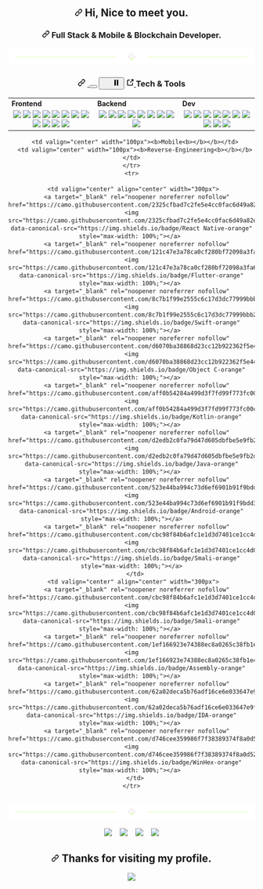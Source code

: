 <article class="markdown-body entry-content container-lg f5" itemprop="text"><h1 align="center" dir="auto"><a id="user-content---hi-nice-to-meet-you" class="anchor" aria-hidden="true" tabindex="-1" href="#--hi-nice-to-meet-you"><svg class="octicon octicon-link" viewBox="0 0 16 16" version="1.1" width="16" height="16" aria-hidden="true"><path d="m7.775 3.275 1.25-1.25a3.5 3.5 0 1 1 4.95 4.95l-2.5 2.5a3.5 3.5 0 0 1-4.95 0 .751.751 0 0 1 .018-1.042.751.751 0 0 1 1.042-.018 1.998 1.998 0 0 0 2.83 0l2.5-2.5a2.002 2.002 0 0 0-2.83-2.83l-1.25 1.25a.751.751 0 0 1-1.042-.018.751.751 0 0 1-.018-1.042Zm-4.69 9.64a1.998 1.998 0 0 0 2.83 0l1.25-1.25a.751.751 0 0 1 1.042.018.751.751 0 0 1 .018 1.042l-1.25 1.25a3.5 3.5 0 1 1-4.95-4.95l2.5-2.5a3.5 3.5 0 0 1 4.95 0 .751.751 0 0 1-.018 1.042.751.751 0 0 1-1.042.018 1.998 1.998 0 0 0-2.83 0l-2.5 2.5a1.998 1.998 0 0 0 0 2.83Z"></path></svg></a>
  Hi, Nice to meet you.
</h1>
<h3 align="center" dir="auto"><a id="user-content---full-stack--mobile--blockchain-developer" class="anchor" aria-hidden="true" tabindex="-1" href="#--full-stack--mobile--blockchain-developer"><svg class="octicon octicon-link" viewBox="0 0 16 16" version="1.1" width="16" height="16" aria-hidden="true"><path d="m7.775 3.275 1.25-1.25a3.5 3.5 0 1 1 4.95 4.95l-2.5 2.5a3.5 3.5 0 0 1-4.95 0 .751.751 0 0 1 .018-1.042.751.751 0 0 1 1.042-.018 1.998 1.998 0 0 0 2.83 0l2.5-2.5a2.002 2.002 0 0 0-2.83-2.83l-1.25 1.25a.751.751 0 0 1-1.042-.018.751.751 0 0 1-.018-1.042Zm-4.69 9.64a1.998 1.998 0 0 0 2.83 0l1.25-1.25a.751.751 0 0 1 1.042.018.751.751 0 0 1 .018 1.042l-1.25 1.25a3.5 3.5 0 1 1-4.95-4.95l2.5-2.5a3.5 3.5 0 0 1 4.95 0 .751.751 0 0 1-.018 1.042.751.751 0 0 1-1.042.018 1.998 1.998 0 0 0-2.83 0l-2.5 2.5a1.998 1.998 0 0 0 0 2.83Z"></path></svg></a>
  Full Stack &amp; Mobile &amp; Blockchain Developer.
</h3>
<div align="center" dir="auto">
  <a target="_blank" rel="noopener noreferrer" href="https://github.com/SacredShiner/SacredShiner/blob/main/divider1.png"><img src="https://github.com/SacredShiner/SacredShiner/raw/main/divider1.png" alt="divider" style="max-width: 100%;"></a>
</div> 
<h3 align="center" dir="auto"><a id="user-content--tech--tools" class="anchor" aria-hidden="true" tabindex="-1" href="#-tech--tools"><svg class="octicon octicon-link" viewBox="0 0 16 16" version="1.1" width="16" height="16" aria-hidden="true"><path d="m7.775 3.275 1.25-1.25a3.5 3.5 0 1 1 4.95 4.95l-2.5 2.5a3.5 3.5 0 0 1-4.95 0 .751.751 0 0 1 .018-1.042.751.751 0 0 1 1.042-.018 1.998 1.998 0 0 0 2.83 0l2.5-2.5a2.002 2.002 0 0 0-2.83-2.83l-1.25 1.25a.751.751 0 0 1-1.042-.018.751.751 0 0 1-.018-1.042Zm-4.69 9.64a1.998 1.998 0 0 0 2.83 0l1.25-1.25a.751.751 0 0 1 1.042.018.751.751 0 0 1 .018 1.042l-1.25 1.25a3.5 3.5 0 1 1-4.95-4.95l2.5-2.5a3.5 3.5 0 0 1 4.95 0 .751.751 0 0 1-.018 1.042.751.751 0 0 1-1.042.018 1.998 1.998 0 0 0-2.83 0l-2.5 2.5a1.998 1.998 0 0 0 0 2.83Z"></path></svg></a><animated-image data-catalyst=""><a target="_blank" rel="noopener noreferrer" href="https://github.com/SacredShiner/SacredShiner/blob/main/code.gif" data-target="animated-image.originalLink" hidden=""><img src="https://github.com/SacredShiner/SacredShiner/raw/main/code.gif" height="20" style="max-width: 100%;" data-target="animated-image.originalImage" hidden=""></a>
      <span class="AnimatedImagePlayer" data-target="animated-image.player">
        <a data-target="animated-image.replacedLink" class="AnimatedImagePlayer-images" href="https://github.com/SacredShiner/SacredShiner/blob/main/code.gif" target="_blank">
          <span data-target="animated-image.imageContainer">
            <img data-target="animated-image.replacedImage" alt="" class="AnimatedImagePlayer-animatedImage" src="https://github.com/SacredShiner/SacredShiner/raw/main/code.gif" height="20">
          </span>
        </a>
        <button data-target="animated-image.imageButton" class="AnimatedImagePlayer-images" tabindex="-1"></button>
        <span class="AnimatedImagePlayer-controls" data-target="animated-image.controls">
          <button data-target="animated-image.playButton" class="AnimatedImagePlayer-button">
            <svg aria-hidden="true" focusable="false" class="octicon icon-play" width="16" height="16" viewBox="0 0 16 16" fill="none" xmlns="http://www.w3.org/2000/svg">
              <path d="M4 13.5427V2.45734C4 1.82607 4.69692 1.4435 5.2295 1.78241L13.9394 7.32507C14.4334 7.63943 14.4334 8.36057 13.9394 8.67493L5.2295 14.2176C4.69692 14.5565 4 14.1739 4 13.5427Z">
            </path></svg>
            <svg aria-hidden="true" focusable="false" class="octicon icon-pause" width="16" height="16" viewBox="0 0 16 16" xmlns="http://www.w3.org/2000/svg">
              <rect x="4" y="2" width="3" height="12" rx="1"></rect>
              <rect x="9" y="2" width="3" height="12" rx="1"></rect>
            </svg>
          </button>
          <a data-target="animated-image.openButton" aria-label="Open in new window" class="AnimatedImagePlayer-button" href="https://github.com/SacredShiner/SacredShiner/blob/main/code.gif" target="_blank">
            <svg aria-hidden="true" class="octicon" xmlns="http://www.w3.org/2000/svg" viewBox="0 0 16 16" width="16" height="16">
              <path fill-rule="evenodd" d="M10.604 1h4.146a.25.25 0 01.25.25v4.146a.25.25 0 01-.427.177L13.03 4.03 9.28 7.78a.75.75 0 01-1.06-1.06l3.75-3.75-1.543-1.543A.25.25 0 0110.604 1zM3.75 2A1.75 1.75 0 002 3.75v8.5c0 .966.784 1.75 1.75 1.75h8.5A1.75 1.75 0 0014 12.25v-3.5a.75.75 0 00-1.5 0v3.5a.25.25 0 01-.25.25h-8.5a.25.25 0 01-.25-.25v-8.5a.25.25 0 01.25-.25h3.5a.75.75 0 000-1.5h-3.5z"></path>
            </svg>
          </a>
        </span>
      </span></animated-image> Tech &amp; Tools</h3>
<div align="center" dir="auto"> 
  <table>
    <tbody><tr>
      <td valign="center" width="100px"><b>Frontend<b></b></b></td>
      <td valign="center" width="100px"><b>Backend<b></b></b></td>
      <td valign="center" width="100px"><b>Dev<b></b></b></td>
    </tr>
    <tr>
      <td valign="center" align="center" width="300px">
        <a target="_blank" rel="noopener noreferrer nofollow" href="https://camo.githubusercontent.com/9d3ed63a97b642906ee9889dd95325eda7b8bba94d9c9b2a8addde9e5b32257e/68747470733a2f2f696d672e736869656c64732e696f2f62616467652f48544d4c2d6f72616e6765"><img src="https://camo.githubusercontent.com/9d3ed63a97b642906ee9889dd95325eda7b8bba94d9c9b2a8addde9e5b32257e/68747470733a2f2f696d672e736869656c64732e696f2f62616467652f48544d4c2d6f72616e6765" data-canonical-src="https://img.shields.io/badge/HTML-orange" style="max-width: 100%;"></a> 
        <a target="_blank" rel="noopener noreferrer nofollow" href="https://camo.githubusercontent.com/dca66391460b073846de39ba759ae7c47262ad65a0674e18f777411f4dbf5811/68747470733a2f2f696d672e736869656c64732e696f2f62616467652f4353532d6f72616e6765"><img src="https://camo.githubusercontent.com/dca66391460b073846de39ba759ae7c47262ad65a0674e18f777411f4dbf5811/68747470733a2f2f696d672e736869656c64732e696f2f62616467652f4353532d6f72616e6765" data-canonical-src="https://img.shields.io/badge/CSS-orange" style="max-width: 100%;"></a>
        <a target="_blank" rel="noopener noreferrer nofollow" href="https://camo.githubusercontent.com/153637fdb0f5e03f957fe7a69beea93b065f7b4eb0e0369b212d60abf7629335/68747470733a2f2f696d672e736869656c64732e696f2f62616467652f4a6176615363726970742d6f72616e6765"><img src="https://camo.githubusercontent.com/153637fdb0f5e03f957fe7a69beea93b065f7b4eb0e0369b212d60abf7629335/68747470733a2f2f696d672e736869656c64732e696f2f62616467652f4a6176615363726970742d6f72616e6765" data-canonical-src="https://img.shields.io/badge/JavaScript-orange" style="max-width: 100%;"></a> 
        <a target="_blank" rel="noopener noreferrer nofollow" href="https://camo.githubusercontent.com/5d8ed2facfae00a5fd7d7bfaa281c6fab022b6dbedffc364577f1a19480026c6/68747470733a2f2f696d672e736869656c64732e696f2f62616467652f547970655363726970742d6f72616e6765"><img src="https://camo.githubusercontent.com/5d8ed2facfae00a5fd7d7bfaa281c6fab022b6dbedffc364577f1a19480026c6/68747470733a2f2f696d672e736869656c64732e696f2f62616467652f547970655363726970742d6f72616e6765" data-canonical-src="https://img.shields.io/badge/TypeScript-orange" style="max-width: 100%;"></a>
        <a target="_blank" rel="noopener noreferrer nofollow" href="https://camo.githubusercontent.com/2c090bed0409438e506c65d7860e8a85ecf97eb332e8f3fe94304182fb2a7900/68747470733a2f2f696d672e736869656c64732e696f2f62616467652f52656163742d6f72616e6765"><img src="https://camo.githubusercontent.com/2c090bed0409438e506c65d7860e8a85ecf97eb332e8f3fe94304182fb2a7900/68747470733a2f2f696d672e736869656c64732e696f2f62616467652f52656163742d6f72616e6765" data-canonical-src="https://img.shields.io/badge/React-orange" style="max-width: 100%;"></a> 
        <a target="_blank" rel="noopener noreferrer nofollow" href="https://camo.githubusercontent.com/5f0b9cf617ff02cf47f7d063610dc367bd7e34fe333f29af8c2f513cb160dd92/68747470733a2f2f696d672e736869656c64732e696f2f62616467652f5675652d6f72616e6765"><img src="https://camo.githubusercontent.com/5f0b9cf617ff02cf47f7d063610dc367bd7e34fe333f29af8c2f513cb160dd92/68747470733a2f2f696d672e736869656c64732e696f2f62616467652f5675652d6f72616e6765" data-canonical-src="https://img.shields.io/badge/Vue-orange" style="max-width: 100%;"></a> 
        <a target="_blank" rel="noopener noreferrer nofollow" href="https://camo.githubusercontent.com/5f1874acd80947b125ea629f8ffd2bdda482b732f1eef5122941a20596c9cb33/68747470733a2f2f696d672e736869656c64732e696f2f62616467652f416e67756c61722d6f72616e6765"><img src="https://camo.githubusercontent.com/5f1874acd80947b125ea629f8ffd2bdda482b732f1eef5122941a20596c9cb33/68747470733a2f2f696d672e736869656c64732e696f2f62616467652f416e67756c61722d6f72616e6765" data-canonical-src="https://img.shields.io/badge/Angular-orange" style="max-width: 100%;"></a> 
        <a target="_blank" rel="noopener noreferrer nofollow" href="https://camo.githubusercontent.com/e5d72111ce9629376d8a7860c1853ae721b89a602905104ee433d321f9cd3b04/68747470733a2f2f696d672e736869656c64732e696f2f62616467652f426f6f7473747261702d6f72616e6765"><img src="https://camo.githubusercontent.com/e5d72111ce9629376d8a7860c1853ae721b89a602905104ee433d321f9cd3b04/68747470733a2f2f696d672e736869656c64732e696f2f62616467652f426f6f7473747261702d6f72616e6765" data-canonical-src="https://img.shields.io/badge/Bootstrap-orange" style="max-width: 100%;"></a> 
        <a target="_blank" rel="noopener noreferrer nofollow" href="https://camo.githubusercontent.com/cc07c731c6ad5b81b261d169a5a31bceed4610af02fed6fa1c6b8e28b2116d9b/68747470733a2f2f696d672e736869656c64732e696f2f62616467652f5461696c77696e642d6f72616e6765"><img src="https://camo.githubusercontent.com/cc07c731c6ad5b81b261d169a5a31bceed4610af02fed6fa1c6b8e28b2116d9b/68747470733a2f2f696d672e736869656c64732e696f2f62616467652f5461696c77696e642d6f72616e6765" data-canonical-src="https://img.shields.io/badge/Tailwind-orange" style="max-width: 100%;"></a> 
        <a target="_blank" rel="noopener noreferrer nofollow" href="https://camo.githubusercontent.com/e5350ffb382ccf4ce587ab7562a1fc941f7b64f20b13ee15ab565e4ccf15b5a9/68747470733a2f2f696d672e736869656c64732e696f2f62616467652f4e6578742d6f72616e6765"><img src="https://camo.githubusercontent.com/e5350ffb382ccf4ce587ab7562a1fc941f7b64f20b13ee15ab565e4ccf15b5a9/68747470733a2f2f696d672e736869656c64732e696f2f62616467652f4e6578742d6f72616e6765" data-canonical-src="https://img.shields.io/badge/Next-orange" style="max-width: 100%;"></a> 
        <a target="_blank" rel="noopener noreferrer nofollow" href="https://camo.githubusercontent.com/fa056023ef9c5f68d9056d9e33e72e28f658fb8164ece542f7e7d6862b52f8bc/68747470733a2f2f696d672e736869656c64732e696f2f62616467652f53686f706966792d6f72616e6765"><img src="https://camo.githubusercontent.com/fa056023ef9c5f68d9056d9e33e72e28f658fb8164ece542f7e7d6862b52f8bc/68747470733a2f2f696d672e736869656c64732e696f2f62616467652f53686f706966792d6f72616e6765" data-canonical-src="https://img.shields.io/badge/Shopify-orange" style="max-width: 100%;"></a> 
        <a target="_blank" rel="noopener noreferrer nofollow" href="https://camo.githubusercontent.com/66456fe4ce3a0208c9b7139e49791327ce4d41c2547928651d08c7a298950118/68747470733a2f2f696d672e736869656c64732e696f2f62616467652f43686172742e6a732d6f72616e6765"><img src="https://camo.githubusercontent.com/66456fe4ce3a0208c9b7139e49791327ce4d41c2547928651d08c7a298950118/68747470733a2f2f696d672e736869656c64732e696f2f62616467652f43686172742e6a732d6f72616e6765" data-canonical-src="https://img.shields.io/badge/Chart.js-orange" style="max-width: 100%;"></a>
      </td>      
      <td valign="center" align="center" width="300px">
        <a target="_blank" rel="noopener noreferrer nofollow" href="https://camo.githubusercontent.com/e61f4c26bb98fb5f93a046f51e8dd291f437d310108e721bcf68589ab96c303f/68747470733a2f2f696d672e736869656c64732e696f2f62616467652f507974686f6e2d6f72616e6765"><img src="https://camo.githubusercontent.com/e61f4c26bb98fb5f93a046f51e8dd291f437d310108e721bcf68589ab96c303f/68747470733a2f2f696d672e736869656c64732e696f2f62616467652f507974686f6e2d6f72616e6765" data-canonical-src="https://img.shields.io/badge/Python-orange" style="max-width: 100%;"></a> 
        <a target="_blank" rel="noopener noreferrer nofollow" href="https://camo.githubusercontent.com/2f5861a3ff52f02e37258aba08f8e13e315562c1f74e77236f25ea6c86dea964/68747470733a2f2f696d672e736869656c64732e696f2f62616467652f53656c656e69756d2d6f72616e6765"><img src="https://camo.githubusercontent.com/2f5861a3ff52f02e37258aba08f8e13e315562c1f74e77236f25ea6c86dea964/68747470733a2f2f696d672e736869656c64732e696f2f62616467652f53656c656e69756d2d6f72616e6765" data-canonical-src="https://img.shields.io/badge/Selenium-orange" style="max-width: 100%;"></a>        
        <a target="_blank" rel="noopener noreferrer nofollow" href="https://camo.githubusercontent.com/b6a025dedd00b26e382e5873101955a47ca30d40a959942c848671f222101925/68747470733a2f2f696d672e736869656c64732e696f2f62616467652f527562792d6f72616e6765"><img src="https://camo.githubusercontent.com/b6a025dedd00b26e382e5873101955a47ca30d40a959942c848671f222101925/68747470733a2f2f696d672e736869656c64732e696f2f62616467652f527562792d6f72616e6765" data-canonical-src="https://img.shields.io/badge/Ruby-orange" style="max-width: 100%;"></a> 
        <a target="_blank" rel="noopener noreferrer nofollow" href="https://camo.githubusercontent.com/02198a5296fd1cb04c3c9d2947476ebe4de64d34fdf3e2d008394cd92eeb64a7/68747470733a2f2f696d672e736869656c64732e696f2f62616467652f5261696c732d6f72616e6765"><img src="https://camo.githubusercontent.com/02198a5296fd1cb04c3c9d2947476ebe4de64d34fdf3e2d008394cd92eeb64a7/68747470733a2f2f696d672e736869656c64732e696f2f62616467652f5261696c732d6f72616e6765" data-canonical-src="https://img.shields.io/badge/Rails-orange" style="max-width: 100%;"></a> 
        <a target="_blank" rel="noopener noreferrer nofollow" href="https://camo.githubusercontent.com/bf7e31bc84762803aea7a439a4ed9b9980ebbd8a834f787aba7875bcedcdafab/68747470733a2f2f696d672e736869656c64732e696f2f62616467652f5048502d6f72616e6765"><img src="https://camo.githubusercontent.com/bf7e31bc84762803aea7a439a4ed9b9980ebbd8a834f787aba7875bcedcdafab/68747470733a2f2f696d672e736869656c64732e696f2f62616467652f5048502d6f72616e6765" data-canonical-src="https://img.shields.io/badge/PHP-orange" style="max-width: 100%;"></a> 
        <a target="_blank" rel="noopener noreferrer nofollow" href="https://camo.githubusercontent.com/6f38de0ad801ae27a20e990a756e8a6ea59074fd72d08ffb62ea029ef9bd4562/68747470733a2f2f696d672e736869656c64732e696f2f62616467652f4c61726176656c2d6f72616e6765"><img src="https://camo.githubusercontent.com/6f38de0ad801ae27a20e990a756e8a6ea59074fd72d08ffb62ea029ef9bd4562/68747470733a2f2f696d672e736869656c64732e696f2f62616467652f4c61726176656c2d6f72616e6765" data-canonical-src="https://img.shields.io/badge/Laravel-orange" style="max-width: 100%;"></a> 
        <a target="_blank" rel="noopener noreferrer nofollow" href="https://camo.githubusercontent.com/aba30c11910390feb0b9014910d788bb47e783ad9e13a4c89a0c3ff5ebb23eef/68747470733a2f2f696d672e736869656c64732e696f2f62616467652f4e6f64652e6a732d6f72616e6765"><img src="https://camo.githubusercontent.com/aba30c11910390feb0b9014910d788bb47e783ad9e13a4c89a0c3ff5ebb23eef/68747470733a2f2f696d672e736869656c64732e696f2f62616467652f4e6f64652e6a732d6f72616e6765" data-canonical-src="https://img.shields.io/badge/Node.js-orange" style="max-width: 100%;"></a> 
        <a target="_blank" rel="noopener noreferrer nofollow" href="https://camo.githubusercontent.com/2527ccd6d0efe2a1f2f36e0cf4f6ae8b0ade86993f1066b6740b5f8ae5ccc91e/68747470733a2f2f696d672e736869656c64732e696f2f62616467652f457870726573732d6f72616e6765"><img src="https://camo.githubusercontent.com/2527ccd6d0efe2a1f2f36e0cf4f6ae8b0ade86993f1066b6740b5f8ae5ccc91e/68747470733a2f2f696d672e736869656c64732e696f2f62616467652f457870726573732d6f72616e6765" data-canonical-src="https://img.shields.io/badge/Express-orange" style="max-width: 100%;"></a> 
        <a target="_blank" rel="noopener noreferrer nofollow" href="https://camo.githubusercontent.com/b495edd93e722f0161bafb5f8f5eaf62ae264827e1259a66fe77e12f44d5ee85/68747470733a2f2f696d672e736869656c64732e696f2f62616467652f4e6573742e6a732d6f72616e6765"><img src="https://camo.githubusercontent.com/b495edd93e722f0161bafb5f8f5eaf62ae264827e1259a66fe77e12f44d5ee85/68747470733a2f2f696d672e736869656c64732e696f2f62616467652f4e6573742e6a732d6f72616e6765" data-canonical-src="https://img.shields.io/badge/Nest.js-orange" style="max-width: 100%;"></a> 
      </td>
      <td valign="center" align="center" width="300px">
        <a target="_blank" rel="noopener noreferrer nofollow" href="https://camo.githubusercontent.com/8409b4627a8d0be160d15816cb6b67ecd6d4635d0ff10b7446c9afb0c535d71e/68747470733a2f2f696d672e736869656c64732e696f2f62616467652f4157532d6f72616e6765"><img src="https://camo.githubusercontent.com/8409b4627a8d0be160d15816cb6b67ecd6d4635d0ff10b7446c9afb0c535d71e/68747470733a2f2f696d672e736869656c64732e696f2f62616467652f4157532d6f72616e6765" data-canonical-src="https://img.shields.io/badge/AWS-orange" style="max-width: 100%;"></a> 
        <a target="_blank" rel="noopener noreferrer nofollow" href="https://camo.githubusercontent.com/ced13ba1f4a0e44a76426cfdc2dc59e6730f8ee68a0c4aeb3f2e2939b689c9cd/68747470733a2f2f696d672e736869656c64732e696f2f62616467652f43492f43442d6f72616e6765"><img src="https://camo.githubusercontent.com/ced13ba1f4a0e44a76426cfdc2dc59e6730f8ee68a0c4aeb3f2e2939b689c9cd/68747470733a2f2f696d672e736869656c64732e696f2f62616467652f43492f43442d6f72616e6765" data-canonical-src="https://img.shields.io/badge/CI/CD-orange" style="max-width: 100%;"></a> 
        <a target="_blank" rel="noopener noreferrer nofollow" href="https://camo.githubusercontent.com/09c4d129baee52e5d6f02b39d5ad74bcd9d8f74b55efc92d2fcd50d3a41f4925/68747470733a2f2f696d672e736869656c64732e696f2f62616467652f446f636b65722d6f72616e6765"><img src="https://camo.githubusercontent.com/09c4d129baee52e5d6f02b39d5ad74bcd9d8f74b55efc92d2fcd50d3a41f4925/68747470733a2f2f696d672e736869656c64732e696f2f62616467652f446f636b65722d6f72616e6765" data-canonical-src="https://img.shields.io/badge/Docker-orange" style="max-width: 100%;"></a> 
        <a target="_blank" rel="noopener noreferrer nofollow" href="https://camo.githubusercontent.com/d973a83d96d586be18ad39adce0314565f571ed51831b952ea4b5a889c2f0f00/68747470733a2f2f696d672e736869656c64732e696f2f62616467652f5444442d6f72616e6765"><img src="https://camo.githubusercontent.com/d973a83d96d586be18ad39adce0314565f571ed51831b952ea4b5a889c2f0f00/68747470733a2f2f696d672e736869656c64732e696f2f62616467652f5444442d6f72616e6765" data-canonical-src="https://img.shields.io/badge/TDD-orange" style="max-width: 100%;"></a> 
        <a target="_blank" rel="noopener noreferrer nofollow" href="https://camo.githubusercontent.com/872640e94e61f73c20c26d35f5a7df532e161a04657c917588b0250584c0d636/68747470733a2f2f696d672e736869656c64732e696f2f62616467652f4a6972612d6f72616e6765"><img src="https://camo.githubusercontent.com/872640e94e61f73c20c26d35f5a7df532e161a04657c917588b0250584c0d636/68747470733a2f2f696d672e736869656c64732e696f2f62616467652f4a6972612d6f72616e6765" data-canonical-src="https://img.shields.io/badge/Jira-orange" style="max-width: 100%;"></a> 
        <a target="_blank" rel="noopener noreferrer nofollow" href="https://camo.githubusercontent.com/bcb4fb6a52dc7b9e190c69291bd08d15c63d024329613a576d8137245306a241/68747470733a2f2f696d672e736869656c64732e696f2f62616467652f54657a6f732d6f72616e6765"><img src="https://camo.githubusercontent.com/bcb4fb6a52dc7b9e190c69291bd08d15c63d024329613a576d8137245306a241/68747470733a2f2f696d672e736869656c64732e696f2f62616467652f54657a6f732d6f72616e6765" data-canonical-src="https://img.shields.io/badge/Tezos-orange" style="max-width: 100%;"></a> 
        <a target="_blank" rel="noopener noreferrer nofollow" href="https://camo.githubusercontent.com/23f5588fe52cf651131f77c539d4bbe34e7f28407c82927ff951ce55f5039923/68747470733a2f2f696d672e736869656c64732e696f2f62616467652f4d7953514c2d6f72616e6765"><img src="https://camo.githubusercontent.com/23f5588fe52cf651131f77c539d4bbe34e7f28407c82927ff951ce55f5039923/68747470733a2f2f696d672e736869656c64732e696f2f62616467652f4d7953514c2d6f72616e6765" data-canonical-src="https://img.shields.io/badge/MySQL-orange" style="max-width: 100%;"></a> 
        <a target="_blank" rel="noopener noreferrer nofollow" href="https://camo.githubusercontent.com/861e3a1692d801ada007787fa8fb2d1f940cf4d4c29368b62598ea7f2fe90c3c/68747470733a2f2f696d672e736869656c64732e696f2f62616467652f4e6f53514c2d6f72616e6765"><img src="https://camo.githubusercontent.com/861e3a1692d801ada007787fa8fb2d1f940cf4d4c29368b62598ea7f2fe90c3c/68747470733a2f2f696d672e736869656c64732e696f2f62616467652f4e6f53514c2d6f72616e6765" data-canonical-src="https://img.shields.io/badge/NoSQL-orange" style="max-width: 100%;"></a> 
        <a target="_blank" rel="noopener noreferrer nofollow" href="https://camo.githubusercontent.com/94ea5e26a8bd63f53222bcd5d2aaa75741436a388f4850725d2df1f4490f0436/68747470733a2f2f696d672e736869656c64732e696f2f62616467652f4d6f6e676f44422d6f72616e6765"><img src="https://camo.githubusercontent.com/94ea5e26a8bd63f53222bcd5d2aaa75741436a388f4850725d2df1f4490f0436/68747470733a2f2f696d672e736869656c64732e696f2f62616467652f4d6f6e676f44422d6f72616e6765" data-canonical-src="https://img.shields.io/badge/MongoDB-orange" style="max-width: 100%;"></a> 
        <a target="_blank" rel="noopener noreferrer nofollow" href="https://camo.githubusercontent.com/14e55ee84115825ddbf1c340618fadcfdac715c02b4dce8f199d7b696561d79a/68747470733a2f2f696d672e736869656c64732e696f2f62616467652f506f737467726553514c2d6f72616e6765"><img src="https://camo.githubusercontent.com/14e55ee84115825ddbf1c340618fadcfdac715c02b4dce8f199d7b696561d79a/68747470733a2f2f696d672e736869656c64732e696f2f62616467652f506f737467726553514c2d6f72616e6765" data-canonical-src="https://img.shields.io/badge/PostgreSQL-orange" style="max-width: 100%;"></a> 
      </td>
    </tr>
  </tbody></table>
 <table>
    <tbody><tr>

      <td valign="center" width="100px"><b>Mobile<b></b></b></td>
      <td valign="center" width="100px"><b>Reverse-Engineering<b></b></b></td>
    </tr>
    <tr>

     <td valign="center" align="center" width="300px">
       <a target="_blank" rel="noopener noreferrer nofollow" href="https://camo.githubusercontent.com/2325cfbad7c2fe5e4cc0fac6d49a82e11693fe746b2393a594fe2b61e5a3a0ad/68747470733a2f2f696d672e736869656c64732e696f2f62616467652f5265616374204e61746976652d6f72616e6765"><img src="https://camo.githubusercontent.com/2325cfbad7c2fe5e4cc0fac6d49a82e11693fe746b2393a594fe2b61e5a3a0ad/68747470733a2f2f696d672e736869656c64732e696f2f62616467652f5265616374204e61746976652d6f72616e6765" data-canonical-src="https://img.shields.io/badge/React Native-orange" style="max-width: 100%;"></a> 
       <a target="_blank" rel="noopener noreferrer nofollow" href="https://camo.githubusercontent.com/121c47e3a78ca0cf280bf72098a3fa687b85acdbcb5154f7eb6c2119fe278999/68747470733a2f2f696d672e736869656c64732e696f2f62616467652f466c75747465722d6f72616e6765"><img src="https://camo.githubusercontent.com/121c47e3a78ca0cf280bf72098a3fa687b85acdbcb5154f7eb6c2119fe278999/68747470733a2f2f696d672e736869656c64732e696f2f62616467652f466c75747465722d6f72616e6765" data-canonical-src="https://img.shields.io/badge/Flutter-orange" style="max-width: 100%;"></a> 
       <a target="_blank" rel="noopener noreferrer nofollow" href="https://camo.githubusercontent.com/8c7b1f99e2555c6c17d3dc77999bbb2e71540adb71812a54788c4e5481993fba/68747470733a2f2f696d672e736869656c64732e696f2f62616467652f53776966742d6f72616e6765"><img src="https://camo.githubusercontent.com/8c7b1f99e2555c6c17d3dc77999bbb2e71540adb71812a54788c4e5481993fba/68747470733a2f2f696d672e736869656c64732e696f2f62616467652f53776966742d6f72616e6765" data-canonical-src="https://img.shields.io/badge/Swift-orange" style="max-width: 100%;"></a> 
       <a target="_blank" rel="noopener noreferrer nofollow" href="https://camo.githubusercontent.com/d6070ba38868d23cc12b922362f5e44301e4daff2160ba4ea24fe5549ff77d1e/68747470733a2f2f696d672e736869656c64732e696f2f62616467652f4f626a65637420432d6f72616e6765"><img src="https://camo.githubusercontent.com/d6070ba38868d23cc12b922362f5e44301e4daff2160ba4ea24fe5549ff77d1e/68747470733a2f2f696d672e736869656c64732e696f2f62616467652f4f626a65637420432d6f72616e6765" data-canonical-src="https://img.shields.io/badge/Object C-orange" style="max-width: 100%;"></a> 
       <a target="_blank" rel="noopener noreferrer nofollow" href="https://camo.githubusercontent.com/aff0b54284a499d3f7fd99f773fc00c6d732375c80919460440b567427375773/68747470733a2f2f696d672e736869656c64732e696f2f62616467652f4b6f746c696e2d6f72616e6765"><img src="https://camo.githubusercontent.com/aff0b54284a499d3f7fd99f773fc00c6d732375c80919460440b567427375773/68747470733a2f2f696d672e736869656c64732e696f2f62616467652f4b6f746c696e2d6f72616e6765" data-canonical-src="https://img.shields.io/badge/Kotlin-orange" style="max-width: 100%;"></a> 
       <a target="_blank" rel="noopener noreferrer nofollow" href="https://camo.githubusercontent.com/d2edb2c0fa79d47d605dbfbe5e9fb2ddb16f078fd7d4d99e4f6249ffeef7825b/68747470733a2f2f696d672e736869656c64732e696f2f62616467652f4a6176612d6f72616e6765"><img src="https://camo.githubusercontent.com/d2edb2c0fa79d47d605dbfbe5e9fb2ddb16f078fd7d4d99e4f6249ffeef7825b/68747470733a2f2f696d672e736869656c64732e696f2f62616467652f4a6176612d6f72616e6765" data-canonical-src="https://img.shields.io/badge/Java-orange" style="max-width: 100%;"></a> 
       <a target="_blank" rel="noopener noreferrer nofollow" href="https://camo.githubusercontent.com/523e44ba994c73d6ef6901b91f9bdd316b35eb9ceefb20e7d2922ebe9fe064ad/68747470733a2f2f696d672e736869656c64732e696f2f62616467652f416e64726f69642d6f72616e6765"><img src="https://camo.githubusercontent.com/523e44ba994c73d6ef6901b91f9bdd316b35eb9ceefb20e7d2922ebe9fe064ad/68747470733a2f2f696d672e736869656c64732e696f2f62616467652f416e64726f69642d6f72616e6765" data-canonical-src="https://img.shields.io/badge/Android-orange" style="max-width: 100%;"></a>
       <a target="_blank" rel="noopener noreferrer nofollow" href="https://camo.githubusercontent.com/cbc98f84b6afc1e1d3d7401ce1cc4d013068456cbd12be75a9d34d7500bdcfb0/68747470733a2f2f696d672e736869656c64732e696f2f62616467652f536d616c692d6f72616e6765"><img src="https://camo.githubusercontent.com/cbc98f84b6afc1e1d3d7401ce1cc4d013068456cbd12be75a9d34d7500bdcfb0/68747470733a2f2f696d672e736869656c64732e696f2f62616467652f536d616c692d6f72616e6765" data-canonical-src="https://img.shields.io/badge/Smali-orange" style="max-width: 100%;"></a>
      </td>
     <td valign="center" align="center" width="300px">
       <a target="_blank" rel="noopener noreferrer nofollow" href="https://camo.githubusercontent.com/cbc98f84b6afc1e1d3d7401ce1cc4d013068456cbd12be75a9d34d7500bdcfb0/68747470733a2f2f696d672e736869656c64732e696f2f62616467652f536d616c692d6f72616e6765"><img src="https://camo.githubusercontent.com/cbc98f84b6afc1e1d3d7401ce1cc4d013068456cbd12be75a9d34d7500bdcfb0/68747470733a2f2f696d672e736869656c64732e696f2f62616467652f536d616c692d6f72616e6765" data-canonical-src="https://img.shields.io/badge/Smali-orange" style="max-width: 100%;"></a> 
       <a target="_blank" rel="noopener noreferrer nofollow" href="https://camo.githubusercontent.com/1ef166923e74388ec8a0265c38fb1e41fd252e4a90790d4eb7cf51f2e2daa1e7/68747470733a2f2f696d672e736869656c64732e696f2f62616467652f417373656d626c792d6f72616e6765"><img src="https://camo.githubusercontent.com/1ef166923e74388ec8a0265c38fb1e41fd252e4a90790d4eb7cf51f2e2daa1e7/68747470733a2f2f696d672e736869656c64732e696f2f62616467652f417373656d626c792d6f72616e6765" data-canonical-src="https://img.shields.io/badge/Assembly-orange" style="max-width: 100%;"></a> 
       <a target="_blank" rel="noopener noreferrer nofollow" href="https://camo.githubusercontent.com/62a02deca5b76adf16ce6e033647e9f37b76e18749cb992d8ac39c5b7d289bee/68747470733a2f2f696d672e736869656c64732e696f2f62616467652f4944412d6f72616e6765"><img src="https://camo.githubusercontent.com/62a02deca5b76adf16ce6e033647e9f37b76e18749cb992d8ac39c5b7d289bee/68747470733a2f2f696d672e736869656c64732e696f2f62616467652f4944412d6f72616e6765" data-canonical-src="https://img.shields.io/badge/IDA-orange" style="max-width: 100%;"></a> 
       <a target="_blank" rel="noopener noreferrer nofollow" href="https://camo.githubusercontent.com/d746cee359986f7f38389374f8a0d52e1e6840d687258cf2c0e9939e4e53b24f/68747470733a2f2f696d672e736869656c64732e696f2f62616467652f57696e4865782d6f72616e6765"><img src="https://camo.githubusercontent.com/d746cee359986f7f38389374f8a0d52e1e6840d687258cf2c0e9939e4e53b24f/68747470733a2f2f696d672e736869656c64732e696f2f62616467652f57696e4865782d6f72616e6765" data-canonical-src="https://img.shields.io/badge/WinHex-orange" style="max-width: 100%;"></a> 
      </td>
    </tr>
  </tbody></table>
</div>



<div align="center" dir="auto">
  <a target="_blank" rel="noopener noreferrer" href="https://github.com/SacredShiner/SacredShiner/blob/main/divider1.png"><img src="https://github.com/SacredShiner/SacredShiner/raw/main/divider1.png" alt="divider" style="max-width: 100%;"></a>
</div> 

<p align="center" dir="auto">
  <a href="mailto:sacredshiner@gmail.com"><img src="https://camo.githubusercontent.com/847135ce7310068c2b45c8d6c7a80d3d71b17a77eaad08f35bc11b4e11573410/68747470733a2f2f696d672e69636f6e73382e636f6d2f666c75656e63792f32782f676d61696c2d6e65772e706e67" width="50" data-canonical-src="https://img.icons8.com/fluency/2x/gmail-new.png" style="max-width: 100%;"></a>
  &nbsp;&nbsp;
  <a href="https://join.skype.com/invite/w9TMQCH1igKg" rel="nofollow"><img src="https://camo.githubusercontent.com/30090fa63511942cf8a2862be0161d0fd62d620b45024068bcbf90e1ef73dc0e/68747470733a2f2f696d672e69636f6e73382e636f6d2f636f6c6f722f32782f736b7970652e706e67" width="50" data-canonical-src="https://img.icons8.com/color/2x/skype.png" style="max-width: 100%;"></a>
  &nbsp;&nbsp;
  <a href="https://t.me/SacredShiner" rel="nofollow"><img src="https://camo.githubusercontent.com/b15338a48af40464f4a6d713afda17e6312ac5a86952ba778c831332423c40d7/68747470733a2f2f696d672e69636f6e73382e636f6d2f636f6c6f722f32782f74656c656772616d2d6170702e706e67" width="50" data-canonical-src="https://img.icons8.com/color/2x/telegram-app.png" style="max-width: 100%;"></a>
  &nbsp;&nbsp;
  <a href="https://sacredshiner.netlify.app" rel="nofollow"><img src="https://camo.githubusercontent.com/caf9fc6911297c23e8348c137d21adfd7f094f68896f0f16bf48460f6e8e9cec/68747470733a2f2f696d672e69636f6e73382e636f6d2f6e6f6c616e2f32782f6c696e6b2e706e67" width="50" data-canonical-src="https://img.icons8.com/nolan/2x/link.png" style="max-width: 100%;"></a>
</p>
<h2 align="center" dir="auto"><a id="user-content--thanks-for-visiting-my-profile-" class="anchor" aria-hidden="true" tabindex="-1" href="#-thanks-for-visiting-my-profile-"><svg class="octicon octicon-link" viewBox="0 0 16 16" version="1.1" width="16" height="16" aria-hidden="true"><path d="m7.775 3.275 1.25-1.25a3.5 3.5 0 1 1 4.95 4.95l-2.5 2.5a3.5 3.5 0 0 1-4.95 0 .751.751 0 0 1 .018-1.042.751.751 0 0 1 1.042-.018 1.998 1.998 0 0 0 2.83 0l2.5-2.5a2.002 2.002 0 0 0-2.83-2.83l-1.25 1.25a.751.751 0 0 1-1.042-.018.751.751 0 0 1-.018-1.042Zm-4.69 9.64a1.998 1.998 0 0 0 2.83 0l1.25-1.25a.751.751 0 0 1 1.042.018.751.751 0 0 1 .018 1.042l-1.25 1.25a3.5 3.5 0 1 1-4.95-4.95l2.5-2.5a3.5 3.5 0 0 1 4.95 0 .751.751 0 0 1-.018 1.042.751.751 0 0 1-1.042.018 1.998 1.998 0 0 0-2.83 0l-2.5 2.5a1.998 1.998 0 0 0 0 2.83Z"></path></svg></a> Thanks for visiting my profile. </h2>
<p align="center" dir="auto">
  <a target="_blank" rel="noopener noreferrer nofollow" href="https://camo.githubusercontent.com/050c345844964c5d0ba6bfb574e5d0a79c61b1afcbc91c57ab311bc523c318a7/68747470733a2f2f63617073756c652d72656e6465722e76657263656c2e6170702f6170693f747970653d776176696e6726636f6c6f723d6772616469656e74266865696768743d36352673656374696f6e3d666f6f746572"><img src="https://camo.githubusercontent.com/050c345844964c5d0ba6bfb574e5d0a79c61b1afcbc91c57ab311bc523c318a7/68747470733a2f2f63617073756c652d72656e6465722e76657263656c2e6170702f6170693f747970653d776176696e6726636f6c6f723d6772616469656e74266865696768743d36352673656374696f6e3d666f6f746572" data-canonical-src="https://capsule-render.vercel.app/api?type=waving&amp;color=gradient&amp;height=65&amp;section=footer" style="max-width: 100%;"></a>
</p>
</article>

